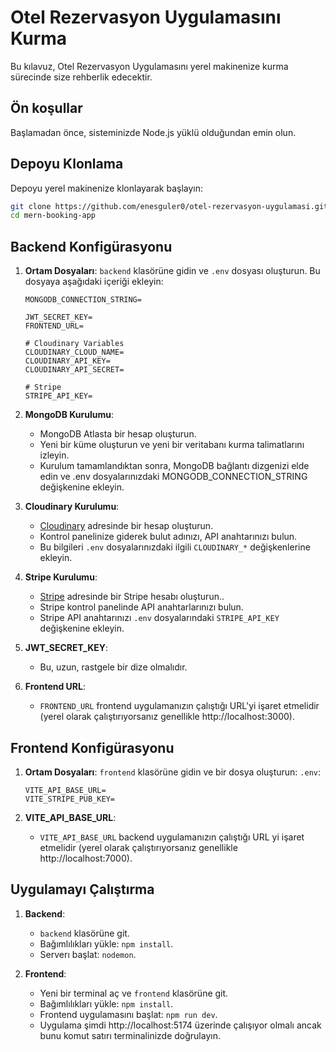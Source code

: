 # Otel Rezervasyon Uygulamasını Kurma

Bu kılavuz, Otel Rezervasyon Uygulamasını yerel makinenize kurma sürecinde size rehberlik edecektir.

## Ön koşullar

Başlamadan önce, sisteminizde Node.js yüklü olduğundan emin olun.

## Depoyu Klonlama

Depoyu yerel makinenize klonlayarak başlayın:

```bash
git clone https://github.com/enesguler0/otel-rezervasyon-uygulamasi.git
cd mern-booking-app
```
## Backend Konfigürasyonu

1. **Ortam Dosyaları**: `backend` klasörüne gidin ve `.env` dosyası oluşturun. Bu dosyaya  aşağıdaki içeriği ekleyin:

    ```plaintext
    MONGODB_CONNECTION_STRING=

    JWT_SECRET_KEY=
    FRONTEND_URL=

    # Cloudinary Variables
    CLOUDINARY_CLOUD_NAME=
    CLOUDINARY_API_KEY=
    CLOUDINARY_API_SECRET=

    # Stripe
    STRIPE_API_KEY=
    ```

2. **MongoDB Kurulumu**:  
    - MongoDB Atlasta bir hesap oluşturun.
    -  Yeni bir küme oluşturun ve yeni bir veritabanı kurma  talimatlarını izleyin.
    - Kurulum tamamlandıktan sonra, MongoDB bağlantı dizgenizi elde edin ve .env dosyalarınızdaki MONGODB_CONNECTION_STRING değişkenine ekleyin.

3. **Cloudinary Kurulumu**:
    - [Cloudinary](https://cloudinary.com/) adresinde bir hesap oluşturun.
    - Kontrol panelinize giderek bulut adınızı, API anahtarınızı bulun.
    - Bu bilgileri `.env` dosyalarınızdaki ilgili `CLOUDINARY_*` değişkenlerine ekleyin.

4. **Stripe Kurulumu**:
    - [Stripe](https://stripe.com/) adresinde bir Stripe hesabı oluşturun..
    - Stripe kontrol panelinde API anahtarlarınızı bulun.
    - Stripe API anahtarınızı `.env` dosyalarındaki `STRIPE_API_KEY` değişkenine ekleyin.
  
5. **JWT_SECRET_KEY**:
    - Bu, uzun, rastgele bir dize olmalıdır.

7. **Frontend URL**:
    - `FRONTEND_URL` frontend uygulamanızın çalıştığı URL'yi işaret etmelidir (yerel olarak çalıştırıyorsanız genellikle http://localhost:3000).
  

## Frontend Konfigürasyonu

1. **Ortam Dosyaları**: `frontend` klasörüne gidin ve bir dosya oluşturun: `.env`:

    ```plaintext
    VITE_API_BASE_URL=
    VITE_STRIPE_PUB_KEY=
    ```

5. **VITE_API_BASE_URL**:
    - `VITE_API_BASE_URL` backend uygulamanızın çalıştığı URL yi işaret etmelidir (yerel olarak çalıştırıyorsanız genellikle http://localhost:7000).

## Uygulamayı Çalıştırma

1. **Backend**:
    - `backend` klasörüne git.
    - Bağımlılıkları yükle: `npm install`.
    - Serverı başlat: `nodemon`.

2. **Frontend**:
    - Yeni bir terminal aç ve `frontend` klasörüne git.
    - Bağımlılıkları yükle: `npm install`.
    - Frontend uygulamasını başlat: `npm run dev`.
    - Uygulama şimdi http://localhost:5174 üzerinde çalışıyor olmalı ancak bunu komut satırı terminalinizde doğrulayın. 


